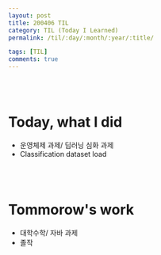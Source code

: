 ```yaml
---
layout: post
title: 200406 TIL
category: TIL (Today I Learned)
permalink: /til/:day/:month/:year/:title/

tags: [TIL]
comments: true
---
```

<br/>
<br/>

# Today, what I did
- 운영체제 과제/ 딥러닝 심화 과제
- Classification dataset load


<br/>
<br/>

# Tommorow's work
- 대학수학/ 자바 과제
- 졸작
